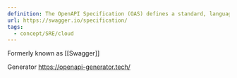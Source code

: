 ```yaml
---
definition: The OpenAPI Specification (OAS) defines a standard, language-agnostic interface to HTTP APIs which allows both humans and computers to discover and understand the capabilities of the service without access to source code, documentation, or through network traffic inspection.
url: https://swagger.io/specification/
tags:
  - concept/SRE/cloud
---
```

Formerly known as [[Swagger]]

Generator https://openapi-generator.tech/
